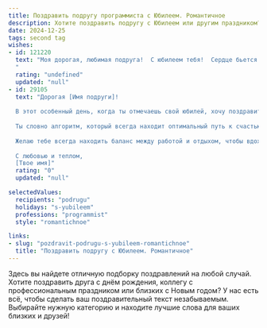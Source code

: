 ```yaml
---
title: Поздравить подругу программиста с Юбилеем. Романтичное
description: Хотите поздравить подругу с Юбилеем или другим праздником? Наш ИИ создаст незабываемое поздравление, а вы обязательно выделитесь среди других.  
date: 2024-12-25
tags: second tag
wishes:
- id: 121220
  text: "Моя дорогая, любимая подруга!  С юбилеем тебя!  Сердце бьется в унисон с твоим кодом — таким же прекрасным, сложным и невероятно красивым.  Пусть твоя жизнь будет наполнена не только блеском алгоритмов, но и нежностью, счастьем, любовью — теми чувствами, которые не поддаются никаким вычислениям, но делают мир бесконечно прекрасным.  Пусть каждый день будет новой, интересной программой, полной радости и удивительных открытий.  Я бесконечно ценю твою дружбу, твою яркую индивидуальность и твой талант. С днем рождения, моя звездочка!
  "
  rating: "undefined"
  updated: "null"
- id: 29105
  text: "Дорогая [Имя подруги]!
  
  В этот особенный день, когда ты отмечаешь свой юбилей, хочу поздравить тебя от всего сердца! Ты не только прекрасный программист, создающий чудеса в мире кода, но и удивительный человек, наполняющий жизни окружающих светом и радостью.
  
  Ты словно алгоритм, который всегда находит оптимальный путь к счастью, вдохновляя всех нас следовать за мечтой. Пусть этот юбилей станет новой вехой в твоей жизни, полон ярких идей и новых свершений.
  
  Желаю тебе всегда находить баланс между работой и отдыхом, чтобы вдохновение рождалось в каждом моменте. Пусть в твоем сердце живёт романтика, а в жизни сбудутся самые смелые мечты!
  
  С любовью и теплом,
  [Твое имя]"
  rating: "0"
  updated: "null"

selectedValues:
  recipients: "podrugu"
  holidays: "s-yubileem"
  professions: "programmist"
  style: "romantichnoe"

links:
- slug: "pozdravit-podrugu-s-yubileem-romantichnoe"
  title: "Поздравить подругу с Юбилеем. Романтичное"
---
```


Здесь вы найдете отличную подборку поздравлений на любой случай. 
Хотите поздравить друга с днём рождения, коллегу с профессиональным праздником или близких с Новым годом? У нас есть всё, чтобы сделать ваш поздравительный текст незабываемым. Выбирайте нужную категорию и находите лучшие слова для ваших близких и друзей!
